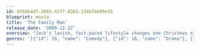 ```yaml
---
id: 8fb564df-2665-41f7-8303-134bfbb99e15
blueprint: movie
title: 'The Family Man'
release_date: '2000-12-12'
overview: "Jack's lavish, fast-paced lifestyle changes one Christmas night when he stumbles into a grocery store holdup and disarms the gunman. The next morning he wakes up in bed lying next to Kate, his college sweetheart he left in order to pursue his career, and to the horrifying discovery that his former life no longer exists. As he stumbles through this alternate suburban universe, Jack finds himself at a crossroad where he must choose between his high-power career and the woman he loves."
genres: '[{"id": 35, "name": "Comedy"}, {"id": 18, "name": "Drama"}, {"id": 10749, "name": "Romance"}, {"id": 14, "name": "Fantasy"}]'
---
```


